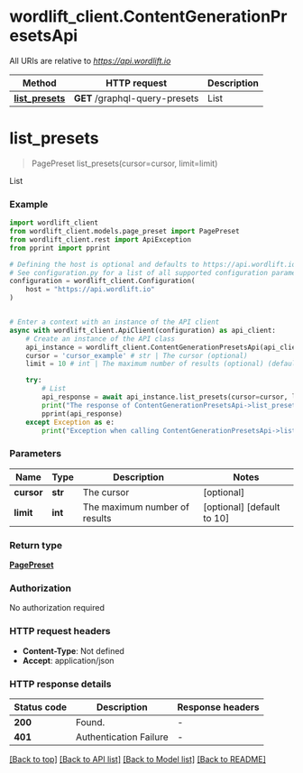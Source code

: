 # wordlift_client.ContentGenerationPresetsApi

All URIs are relative to *https://api.wordlift.io*

Method | HTTP request | Description
------------- | ------------- | -------------
[**list_presets**](ContentGenerationPresetsApi.md#list_presets) | **GET** /graphql-query-presets | List


# **list_presets**
> PagePreset list_presets(cursor=cursor, limit=limit)

List

### Example


```python
import wordlift_client
from wordlift_client.models.page_preset import PagePreset
from wordlift_client.rest import ApiException
from pprint import pprint

# Defining the host is optional and defaults to https://api.wordlift.io
# See configuration.py for a list of all supported configuration parameters.
configuration = wordlift_client.Configuration(
    host = "https://api.wordlift.io"
)


# Enter a context with an instance of the API client
async with wordlift_client.ApiClient(configuration) as api_client:
    # Create an instance of the API class
    api_instance = wordlift_client.ContentGenerationPresetsApi(api_client)
    cursor = 'cursor_example' # str | The cursor (optional)
    limit = 10 # int | The maximum number of results (optional) (default to 10)

    try:
        # List
        api_response = await api_instance.list_presets(cursor=cursor, limit=limit)
        print("The response of ContentGenerationPresetsApi->list_presets:\n")
        pprint(api_response)
    except Exception as e:
        print("Exception when calling ContentGenerationPresetsApi->list_presets: %s\n" % e)
```



### Parameters


Name | Type | Description  | Notes
------------- | ------------- | ------------- | -------------
 **cursor** | **str**| The cursor | [optional] 
 **limit** | **int**| The maximum number of results | [optional] [default to 10]

### Return type

[**PagePreset**](PagePreset.md)

### Authorization

No authorization required

### HTTP request headers

 - **Content-Type**: Not defined
 - **Accept**: application/json

### HTTP response details

| Status code | Description | Response headers |
|-------------|-------------|------------------|
**200** | Found. |  -  |
**401** | Authentication Failure |  -  |

[[Back to top]](#) [[Back to API list]](../README.md#documentation-for-api-endpoints) [[Back to Model list]](../README.md#documentation-for-models) [[Back to README]](../README.md)

